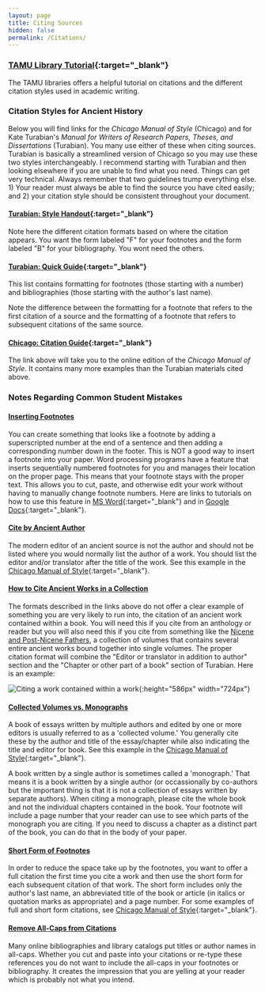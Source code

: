 ```yaml
---
layout: page
title: Citing Sources
hidden: false
permalink: /Citations/
---
```



### [TAMU Library Tutorial](https://library.tamu.edu/services/library_tutorials/citing_sources/index.html){:target="_blank"}
The TAMU libraries offers a helpful tutorial on citations and the 
different citation styles used in academic writing. 


### Citation Styles for Ancient History
Below you will find links for the _Chicago Manual of Style_ (Chicago) and for 
Kate Turabian's _Manual for Writers of Research Papers, Theses, and Dissertations_ 
(Turabian).  You many use either of these when citing sources. Turabian is 
basically a streamlined version of Chicago so you may use these two styles 
interchangeably. I recommend starting with Turabian and then looking elsewhere 
if you are unable to find what you need. Things can get very technical. Always 
remember that two guidelines trump everything else. 1) Your reader must always be 
able to find the source you have cited easily; and 2) your citation style should 
be consistent throughout your document. 

#### [Turabian: Style Handout](https://library.tamu.edu/help/help-yourself/citing-sources/files/Using%20Turabian%20Format.pdf){:target="_blank"}
Note here the different citation formats based on where the citation appears. You 
want the form labeled "F" for your footnotes and the form labeled "B" for your 
bibliography. You wont need the others.


#### [Turabian: Quick Guide](https://www.chicagomanualofstyle.org/turabian/turabian-notes-and-bibliography-citation-quick-guide.html){:target="_blank"}
This list contains formatting for footnotes (those starting with a number) and 
bibliographies (those starting with the author's last name).

Note the difference between the formatting for a footnote that refers to the 
first citation of a source and the formatting of a footnote that refers to subsequent 
citations of the same source.


#### [Chicago: Citation Guide](http://lib-ezproxy.tamu.edu:2048/login?url=http://coral.library.tamu.edu/resourcelink.php?resource=1414){:target="_blank"}
The link above will take you to the online edition of the _Chicago Manual of Style_. 
It contains many more examples than the Turabian materials cited above.


### <a name="commonErrors"/>Notes Regarding Common Student Mistakes

#### <a name="insertingFootnotes"/>[Inserting Footnotes](./#insertingFootnotes)
You can create something that looks like a footnote by adding a superscripted number at the end of a sentence
and then adding a corresponding number down in the footer. This is NOT a good way to insert a footnote into 
your paper. Word processing programs have a feature that inserts sequentially numbered footnotes
for you and manages their location on the proper page. This means that your footnote stays with the proper text. 
This allows you to cut, paste, and otherwise edit your work without having to manually change footnote 
numbers. Here are links to tutorials on how to use this feature in 
[MS Word](https://www.youtube.com/watch?v=r9_dw_CxG6w){:target="_blank"} and in 
[Google Docs](https://www.youtube.com/watch?v=V6CzEd7dr5s){:target="_blank"}. 

#### <a name="ancientAuthor"/>[Cite by Ancient Author](./#ancientAuthor)
The modern editor of an ancient source is not the author and should not be 
listed where you would normally list the author of a work. You should list the 
editor and/or translator after the title of the work. See this example in the 
[Chicago Manual of Style](https://www-chicagomanualofstyle-org.srv-proxy1.library.tamu.edu/book/ed17/part3/ch14/psec104.html){:target="_blank"}.

#### <a name="workInCollection"/>[How to Cite Ancient Works in a Collection](./#workInCollection) 
The formats described in the links above do not offer a clear example of something you are 
very likely to run into, the citation of an ancient work contained within a book. You will 
need this if you cite from an anthology or reader but you will also need this if 
you cite from something like the [Nicene and Post-Nicene Fathers](https://dlschwartz.github.io/WritingHistory/Research/#primaries), a collection of volumes 
that contains several entire ancient works bound together into single volumes. The 
proper citation format will combine the "Editor or translator in addition to author" 
section and the "Chapter or other part of a book" section of Turabian. Here is an 
example:

![Citing a work contained within a work](/WritingHistory/images/workInWork.jpg){:height="586px" width="724px"}

#### <a name="essaysVsBooks"/>[Collected Volumes vs. Monographs](./#essaysVsBooks)
A book of essays written by multiple authors and edited by one or more editors is 
usually referred to as a 'collected volume.' You generally cite these by the author and 
title of the essay/chapter while also indicating the title and editor for book. See this example in the 
[Chicago Manual of Style](https://www-chicagomanualofstyle-org.srv-proxy1.library.tamu.edu/book/ed17/part3/ch14/psec107.html){:target="_blank"}.

A book written by a single author is sometimes called a 'monograph.' That means it is a 
book written by a single author (or occassionally by co-authors but the important thing
is that it is not a collection of essays written by separate authors). When citing a 
monograph, please cite the whole book and not the individual chapters contained in the book.
Your footnote will include a page number that your reader can use to see 
which parts of the monograph you are citing. If you need to discuss a chapter as a distinct
part of the book, you can do that in the body of your paper.

#### <a name="shortForm"/>[Short Form of Footnotes](./#shortForm) 
In order to reduce the space take up by the footnotes, you want to offer a 
full citation the first time you cite a work and then use the short form for 
each subsequent citation of that work. The short form includes only the author's 
last name, an abbreviated title of the book or article (in italics or quotation marks 
as appropriate) and a page number. For some examples of full and short form citations, see 
[Chicago Manual of Style](https://www-chicagomanualofstyle-org.srv-proxy1.library.tamu.edu/book/ed17/part3/ch14/psec030.html){:target="_blank"}.


#### <a name="allCaps"/>[Remove All-Caps from Citations](./#allCaps)
Many online bibliographies and library catalogs put titles or author names in 
all-caps. Whether you cut and paste into your citations or re-type these references 
you do not want to include the all-caps in your footnotes or bibliography. It creates 
the impression that you are yelling at your reader which is probably not what you 
intend.